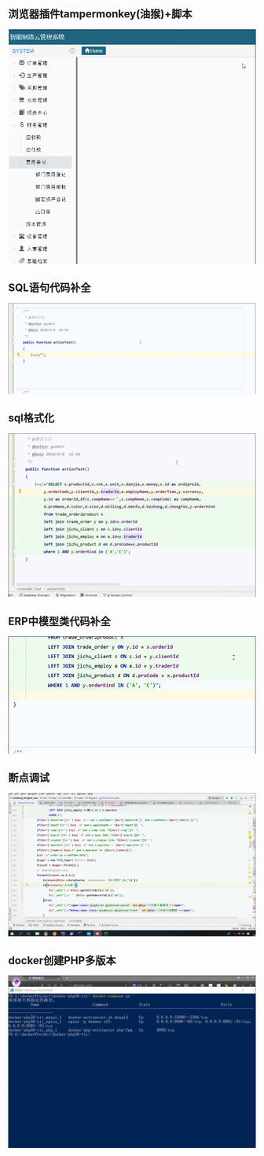 ## 浏览器插件tampermonkey(油猴)+脚本 ##
![](./images/monkey.gif)
## SQL语句代码补全 ##
![](./images/Sqlbuquan.gif)
## sql格式化 ##
![](./images/sqlgeshi.gif)
## ERP中模型类代码补全 ##
![](./images/modelbuquan.gif)

## 断点调试 ##
![](./images/xdebug.gif)

## docker创建PHP多版本 ##
![](./images/phpversion.gif)